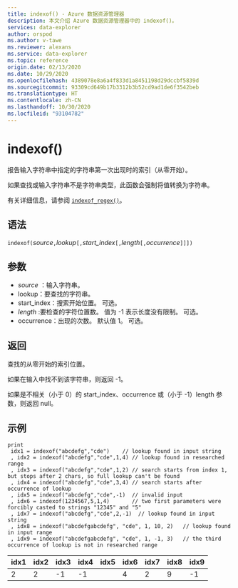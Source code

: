 ```yaml
---
title: indexof() - Azure 数据资源管理器
description: 本文介绍 Azure 数据资源管理器中的 indexof()。
services: data-explorer
author: orspod
ms.author: v-tawe
ms.reviewer: alexans
ms.service: data-explorer
ms.topic: reference
origin.date: 02/13/2020
ms.date: 10/29/2020
ms.openlocfilehash: 4389078e8a6a4f833d1a8451198d29dccbf5839d
ms.sourcegitcommit: 93309cd649b17b3312b3b52cd9ad1de6f3542beb
ms.translationtype: HT
ms.contentlocale: zh-CN
ms.lasthandoff: 10/30/2020
ms.locfileid: "93104782"
---
```

# <a name="indexof"></a>indexof()

报告输入字符串中指定的字符串第一次出现时的索引（从零开始）。

如果查找或输入字符串不是字符串类型，此函数会强制将值转换为字符串。

有关详细信息，请参阅 [`indexof_regex()`](indexofregexfunction.md)。

## <a name="syntax"></a>语法

`indexof(`*source*`,`*lookup*`[,`*start_index*`[,`*length*`[,`*occurrence*`]]])`

## <a name="arguments"></a>参数

* *source* ：输入字符串。  
* lookup：要查找的字符串。
* start_index：搜索开始位置。 可选。
* *length* :要检查的字符位置数。 值为 -1 表示长度没有限制。 可选。
* occurrence：出现的次数。 默认值 1。 可选。

## <a name="returns"></a>返回

查找的从零开始的索引位置。

如果在输入中找不到该字符串，则返回 -1。

如果是不相关（小于 0）的 start_index、occurrence 或（小于 -1）length 参数，则返回 null。

## <a name="examples"></a>示例
```kusto
print
 idx1 = indexof("abcdefg","cde")    // lookup found in input string
 , idx2 = indexof("abcdefg","cde",1,4) // lookup found in researched range 
 , idx3 = indexof("abcdefg","cde",1,2) // search starts from index 1, but stops after 2 chars, so full lookup can't be found
 , idx4 = indexof("abcdefg","cde",3,4) // search starts after occurrence of lookup
 , idx5 = indexof("abcdefg","cde",-1)  // invalid input
 , idx6 = indexof(1234567,5,1,4)       // two first parameters were forcibly casted to strings "12345" and "5"
 , idx7 = indexof("abcdefg","cde",2,-1)  // lookup found in input string
 , idx8 = indexof("abcdefgabcdefg", "cde", 1, 10, 2)   // lookup found in input range
 , idx9 = indexof("abcdefgabcdefg", "cde", 1, -1, 3)   // the third occurrence of lookup is not in researched range
```

|idx1|idx2|idx3|idx4|idx5|idx6|idx7|idx8|idx9|
|----|----|----|----|----|----|----|----|----|
|2   |2   |-1  |-1  |    |4   |2   |9   |-1  |
